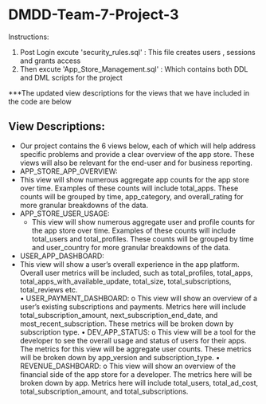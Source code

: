 # DMDD-Team-7-Project-3

Instructions:
1. Post Login excute 'security_rules.sql' : This file creates users , sessions and grants access
2. Then excute 'App_Store_Management.sql' : Which contains both DDL and DML scripts for the project


***The updated view descriptions for the views that we have included in the code are below

## View Descriptions:
-	Our project contains the 6 views below, each of which will help address specific problems and provide a clear overview of the app store. These views will also be relevant for the end-user and for business reporting. 
-	APP_STORE_APP_OVERVIEW: 
  -	This view will show numerous aggregate app counts for the app store over time. Examples of these counts will include total_apps. These counts will be grouped by time, app_category, and overall_rating for more granular breakdowns of the data. 
- APP_STORE_USER_USAGE: 
  -	This view will show numerous aggregate user and profile counts for the app store over time. Examples of these counts will include total_users and total_profiles. These counts will be grouped by time and user_country for more granular breakdowns of the data. 
-	USER_APP_DASHBOARD: 
  -	This view will show a user’s overall experience in the app platform. Overall user metrics will be included, such as total_profiles, total_apps, total_apps_with_available_update, total_size, total_subscriptions, total_reviews etc.  
•	USER_PAYMENT_DASHBOARD: 
o	This view will show an overview of a user’s existing subscriptions and payments. Metrics here will include total_subscription_amount, next_subscription_end_date, and most_recent_subscription. These metrics will be broken down by subscription type. 
•	DEV_APP_STATUS: 
o	This view will be a tool for the developer to see the overall usage and status of users for their apps. The metrics for this view will be aggregate user counts. These metrics will be broken down by app_version and subscription_type.
•	REVENUE_DASHBOARD: 
o	This view will show an overview of the financial side of the app store for a developer. The metrics here will be broken down by app. Metrics here will include total_users, total_ad_cost, total_subscription_amount, and total_subscriptions.

